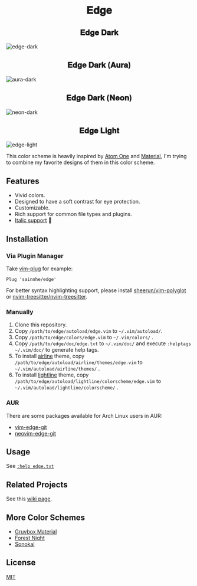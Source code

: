 <h1 align="center">
𝐄𝐝𝐠𝐞
</h1>

<h2 align="center">
𝐄𝐝𝐠𝐞 𝐃𝐚𝐫𝐤
</h2>

![edge-dark](https://user-images.githubusercontent.com/37491630/89113527-e0d4f800-d4a4-11ea-97d0-bcb223213e77.png)

<h2 align="center">
𝐄𝐝𝐠𝐞 𝐃𝐚𝐫𝐤 (𝐀𝐮𝐫𝐚)
</h2>

![aura-dark](https://user-images.githubusercontent.com/37491630/89113526-dfa3cb00-d4a4-11ea-97cd-213145e6bfb6.png)

<h2 align="center">
𝐄𝐝𝐠𝐞 𝐃𝐚𝐫𝐤 (𝐍𝐞𝐨𝐧)
</h2>

![neon-dark](https://user-images.githubusercontent.com/37491630/89113529-e5011580-d4a4-11ea-9608-61ca4cfe9a4f.png)

<h2 align="center">
𝐄𝐝𝐠𝐞 𝐋𝐢𝐠𝐡𝐭
</h2>

![edge-light](https://user-images.githubusercontent.com/37491630/89113528-e3375200-d4a4-11ea-905a-c5007e78dba0.png)

This color scheme is heavily inspired by [Atom One](https://github.com/atom/atom/tree/master/packages/one-dark-syntax) and [Material](https://github.com/equinusocio/material-theme), I'm trying to combine my favorite designs of them in this color scheme.

## Features

- Vivid colors.
- Designed to have a soft contrast for eye protection.
- Customizable.
- Rich support for common file types and plugins.
- [Italic support](https://github.com/sainnhe/icursive-nerd-font) 🎉

## Installation

### Via Plugin Manager

Take [vim-plug](https://github.com/junegunn/vim-plug) for example:

```vim
Plug 'sainnhe/edge'
```

For better syntax highlighting support, please install [sheerun/vim-polyglot](https://github.com/sheerun/vim-polyglot) or [nvim-treesitter/nvim-treesitter](https://github.com/nvim-treesitter/nvim-treesitter).

### Manually

1. Clone this repository.
2. Copy `/path/to/edge/autoload/edge.vim` to `~/.vim/autoload/`.
3. Copy `/path/to/edge/colors/edge.vim` to `~/.vim/colors/` .
4. Copy `/path/to/edge/doc/edge.txt` to `~/.vim/doc/` and execute `:helptags ~/.vim/doc/` to generate help tags.
5. To install [airline](https://github.com/vim-airline/vim-airline) theme, copy `/path/to/edge/autoload/airline/themes/edge.vim` to `~/.vim/autoload/airline/themes/` .
6. To install [lightline](https://github.com/itchyny/lightline.vim) theme, copy `/path/to/edge/autoload/lightline/colorscheme/edge.vim` to `~/.vim/autoload/lightline/colorscheme/` .

### AUR

There are some packages available for Arch Linux users in AUR:

- [vim-edge-git](https://aur.archlinux.org/pkgbase/vim-edge-git/)
- [neovim-edge-git](https://aur.archlinux.org/pkgbase/neovim-edge-git/)

## Usage

See [`:help edge.txt`](https://github.com/sainnhe/edge/blob/master/doc/edge.txt)

## Related Projects

See this [wiki page](https://github.com/sainnhe/edge/wiki/Related-Projects).

## More Color Schemes

- [Gruvbox Material](https://github.com/sainnhe/gruvbox-material)
- [Forest Night](https://github.com/sainnhe/forest-night)
- [Sonokai](https://github.com/sainnhe/sonokai)

## License

[MIT](./LICENSE)
